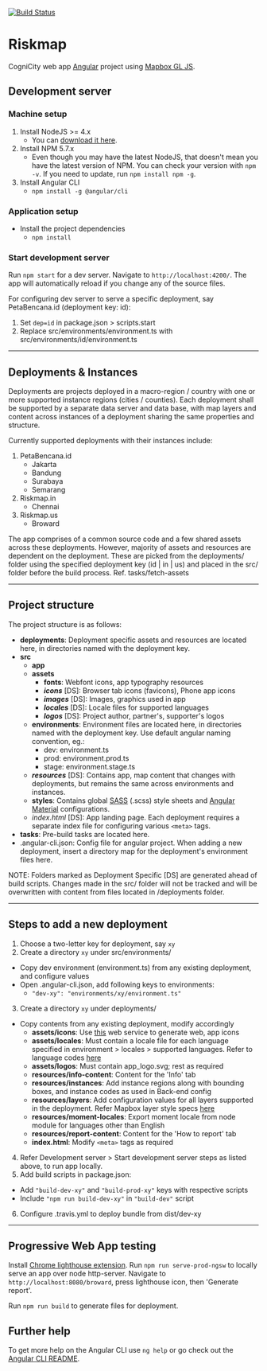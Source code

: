 [![Build Status](https://travis-ci.org/urbanriskmap/riskmap-ng.svg?branch=dev)](https://travis-ci.org/urbanriskmap/riskmap-ng)

# Riskmap
CogniCity web app [Angular](https://github.com/angular/angular-cli) project using [Mapbox GL JS](https://www.mapbox.com/mapbox-gl-js/api/).

## Development server

### Machine setup
1. Install NodeJS >= 4.x
    * You can [download it here](https://nodejs.org/en/).
2. Install NPM 5.7.x
    * Even though you may have the latest NodeJS, that doesn't mean you have the latest version of NPM. You can check your version with `npm -v`. If you need to update, run `npm install npm -g`.
3. Install Angular CLI
    * `npm install -g @angular/cli`

### Application setup
* Install the project dependencies
    * `npm install`

### Start development server
Run `npm start` for a dev server. Navigate to `http://localhost:4200/`. The app will automatically reload if you change any of the source files.

For configuring dev server to serve a specific deployment, say PetaBencana.id (deployment key: id):
1. Set `dep=id` in package.json > scripts.start
2. Replace src/environments/environment.ts with src/environments/id/environment.ts

___

## Deployments & Instances

Deployments are projects deployed in a macro-region / country with one or more supported instance regions (cities / counties). Each deployment shall be supported by a separate data server and data base, with map layers and content across instances of a deployment sharing the same properties and structure.

Currently supported deployments with their instances include:
1. PetaBencana.id
    * Jakarta
    * Bandung
    * Surabaya
    * Semarang
2. Riskmap.in
    * Chennai
3. Riskmap.us
    * Broward

The app comprises of a common source code and a few shared assets across these deployments. However, majority of assets and resources are dependent on the deployment. These are picked from the deployments/ folder using the specified deployment key (id | in | us) and placed in the src/ folder before the build process. Ref. tasks/fetch-assets

___

## Project structure

The project structure is as follows:
- **deployments**: Deployment specific assets and resources are located here, in directories named with the deployment key.
- **src**
  * **app**
  * **assets**
    * **fonts**: Webfont icons, app typography resources
    * ***icons*** [DS]: Browser tab icons (favicons), Phone app icons
    * ***images*** [DS]: Images, graphics used in app
    * ***locales*** [DS]: Locale files for supported languages
    * ***logos*** [DS]: Project author, partner's, supporter's logos
  * **environments**: Environment files are located here, in directories named with the deployment key. Use default angular naming convention, eg.:
    * dev: environment.ts
    * prod: environment.prod.ts
    * stage: environment.stage.ts
  * ***resources*** [DS]: Contains app, map content that changes with deployments, but remains the same across environments and instances.
  * **styles**: Contains global [SASS](https://sass-lang.com/) (.scss) style sheets and [Angular Material](https://material.angular.io/) configurations.
  * *index.html* [DS]: App landing page. Each deployment requires a separate index file for configuring various `<meta>` tags.
- **tasks**: Pre-build tasks are located here.
- .angular-cli.json: Config file for angular project. When adding a new deployment, insert a directory map for the deployment's environment files here.

NOTE: Folders marked as Deployment Specific [DS] are generated ahead of build scripts. Changes made in the src/ folder will not be tracked and will be overwritten with content from files located in /deployments folder.

___

## Steps to add a new deployment

1. Choose a two-letter key for deployment, say `xy`
2. Create a directory `xy` under src/environments/
  * Copy dev environment (environment.ts) from any existing deployment, and configure values
  * Open .angular-cli.json, add following keys to environments:
    * `"dev-xy": "environments/xy/environment.ts"`
3. Create a directory `xy` under deployments/
  * Copy contents from any existing deployment, modify accordingly
    * **assets/icons**: Use [this](https://realfavicongenerator.net/) web service to generate web, app icons
    * **assets/locales**: Must contain a locale file for each language specified in environment > locales > supported languages. Refer to language codes [here](https://momentjs.com/)
    * **assets/logos**: Must contain app_logo.svg; rest as required
    * **resources/info-content**: Content for the 'Info' tab
    * **resources/instances**: Add instance regions along with bounding boxes, and instance codes as used in Back-end config
    * **resources/layers**: Add configuration values for all layers supported in the deployment. Refer Mapbox layer style specs [here](https://www.mapbox.com/mapbox-gl-js/style-spec/#layers)
    * **resources/moment-locales**: Export moment locale from node module for languages other than English
    * **resources/report-content**: Content for the 'How to report' tab
    * **index.html**: Modify `<meta>` tags as required
4. Refer Development server > Start development server steps as listed above, to run app locally.
5. Add build scripts in package.json:
  * Add `"build-dev-xy"` and `"build-prod-xy"` keys with respective scripts
  * Include `"npm run build-dev-xy"` in `"build-dev"` script
6. Configure .travis.yml to deploy bundle from dist/dev-xy

___

## Progressive Web App testing

Install [Chrome lighthouse extension](https://chrome.google.com/webstore/detail/lighthouse/blipmdconlkpinefehnmjammfjpmpbjk?hl=en).
Run `npm run serve-prod-ngsw` to locally serve an app over node http-server.
Navigate to `http://localhost:8080/broward`, press lighthouse icon, then 'Generate report'.

Run `npm run build` to generate files for deployment.

## Further help

To get more help on the Angular CLI use `ng help` or go check out the [Angular CLI README](https://github.com/angular/angular-cli/blob/master/README.md).
